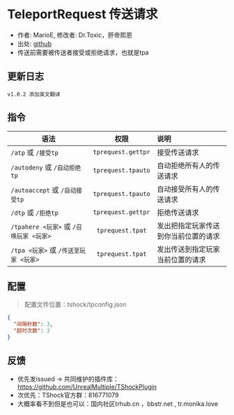 # TeleportRequest 传送请求

- 作者: MarioE, 修改者: Dr.Toxic，肝帝熙恩
- 出处: [github](https://github.com/MarioE/TeleportRequest)
- 传送前需要被传送者接受或拒绝请求，也就是tpa

## 更新日志

```
v1.0.2 添加英文翻译
```

## 指令
| 语法                     |         权限             |   说明               |
| ------------------------ | :---------------------: | :------------------- |
| `/atp` 或 `/接受tp`      | `tprequest.gettpr`      | 接受传送请求          |
| `/autodeny` 或 `/自动拒绝tp` | `tprequest.tpauto` | 自动拒绝所有人的传送请求 |
| `/autoaccept` 或 `/自动接受tp` | `tprequest.tpauto` | 自动接受所有人的传送请求 |
| `/dtp` 或 `/拒绝tp`      | `tprequest.gettpr`      | 拒绝传送请求          |
| `/tpahere <玩家>` 或 `/召唤玩家 <玩家>` | `tprequest.tpat`        | 发出把指定玩家传送到你当前位置的请求 |
| `/tpa <玩家>` 或 `/传送至玩家 <玩家>` | `tprequest.tpat`        | 发出传送到指定玩家当前位置的请求 |


## 配置
> 配置文件位置：tshock/tpconfig.json
```json
{
  "间隔秒数": 3,
  "超时次数": 3
}
```
## 反馈
- 优先发issued -> 共同维护的插件库：https://github.com/UnrealMultiple/TShockPlugin
- 次优先：TShock官方群：816771079
- 大概率看不到但是也可以：国内社区trhub.cn ，bbstr.net , tr.monika.love
